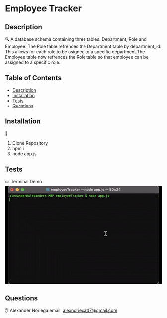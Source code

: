 
  # Employee Tracker
  
## Description
🔍 A database schema containing three tables. Department, Role and Employee. The Role table refrences the Department table by department_id. This allows for each role to be asigned to a specific department.The Employee table now refrences the Role table so that employee can be assigned to a specific role.
## Table of Contents
- [Description](#description)
- [Installation](#installation)
- [Tests](#tests)
- [Questions](#questions)
## Installation
💾 
1. Clone Repository
2. npm i 
3. node app.js
## Tests
✏️ Terminal Demo 
![employeeTracker.gif](assets/employeeTracker.gif)
## Questions
✋ 
Alexander Noriega
email: alexnoriega47@gmail.com

    